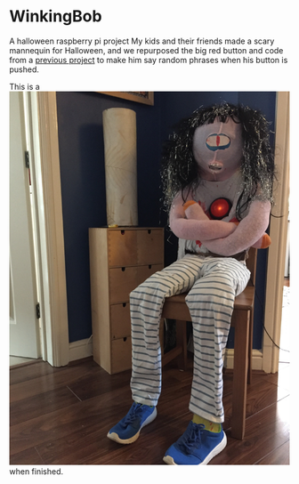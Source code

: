 # WinkingBob
A halloween raspberry pi project 
My kids and their friends made a scary mannequin for Halloween, and we repurposed the big red button and code from a [previous project](https://github.com/paulmaltby3/mrgoogleypoo) to make him say random phrases when his button is pushed. 

This is a ![picture of hideous Winking Bob](/winkingbob.jpg)when finished. 
